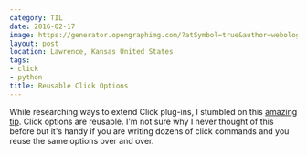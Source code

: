 ```yaml
---
category: TIL
date: 2016-02-17
image: https://generator.opengraphimg.com/?atSymbol=true&author=webology&authorSize=text-2xl&tags=click%2Cpython&title=Reusable+Click+Options
layout: post
location: Lawrence, Kansas United States
tags:
- click
- python
title: Reusable Click Options
---
```


While researching ways to extend Click plug-ins, I stumbled on this [amazing tip](https://github.com/click-contrib/click-plugins/blob/master/README.rst#best-practices-and-extra-credit). Click options are reusable. I'm not sure why I never thought of this before but it's handy if you are writing dozens of click commands and you reuse the same options over and over.